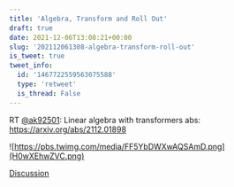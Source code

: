 ```yaml
---
title: 'Algebra, Transform and Roll Out'
draft: true
date: 2021-12-06T13:08:21+00:00
slug: '202112061308-algebra-transform-roll-out'
is_tweet: true
tweet_info:
  id: '1467722559563075588'
  type: 'retweet'
  is_thread: False
---
```




RT [@ak92501](https://x.com/ak92501): Linear algebra with transformers
abs: <https://arxiv.org/abs/2112.01898> 

![https://pbs.twimg.com/media/FF5YbDWXwAQSAmD.png](H0wXEhwZVC.png)

[Discussion](https://x.com/sytelus/status/1467722559563075588)
